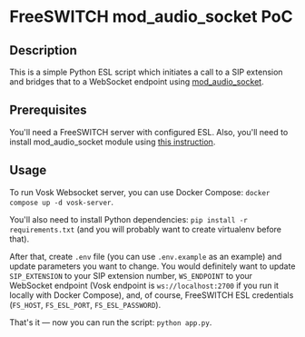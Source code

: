 # FreeSWITCH mod_audio_socket PoC

## Description

This is a simple Python ESL script which initiates a call to a SIP extension and bridges that to a WebSocket endpoint using [mod_audio_socket](https://github.com/amigniter/mod_audio_stream).

## Prerequisites

You'll need a FreeSWITCH server with configured ESL. Also, you'll need to install mod_audio_socket module using [this instruction](https://github.com/amigniter/mod_audio_stream/blob/main/README.md).

## Usage

To run Vosk Websocket server, you can use Docker Compose: `docker compose up -d vosk-server`.

You'll also need to install Python dependencies: `pip install -r requirements.txt` (and you will probably want to create virtualenv before that).

After that, create `.env` file (you can use `.env.example` as an example) and update parameters you want to change. You would definitely want to update `SIP_EXTENSION` to your SIP extension number, `WS_ENDPOINT` to your WebSocket endpoint (Vosk endpoint is `ws://localhost:2700` if you run it locally with Docker Compose), and, of course, FreeSWITCH ESL credentials (`FS_HOST`, `FS_ESL_PORT`, `FS_ESL_PASSWORD`).

That's it — now you can run the script: `python app.py`.
